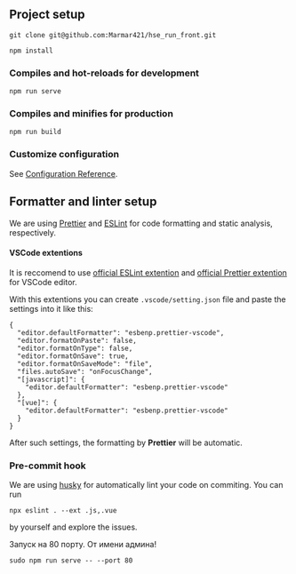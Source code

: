 ## Project setup

```
git clone git@github.com:Marmar421/hse_run_front.git
```

```
npm install
```

### Compiles and hot-reloads for development

```
npm run serve
```

### Compiles and minifies for production

```
npm run build
```

### Customize configuration

See [Configuration Reference](https://cli.vuejs.org/config/).

## Formatter and linter setup

We are using [Prettier](https://prettier.io/) and [ESLint](https://eslint.org/) for code formatting and static analysis, respectively.

#### VSCode extentions

It is reccomend to use [official ESLint extention](https://marketplace.visualstudio.com/items?itemName=dbaeumer.vscode-eslint) and [official Prettier extention](https://marketplace.visualstudio.com/items?itemName=esbenp.prettier-vscode) for VSCode editor.

With this extentions you can create `.vscode/setting.json` file and paste the settings into it like this:

```
{
  "editor.defaultFormatter": "esbenp.prettier-vscode",
  "editor.formatOnPaste": false,
  "editor.formatOnType": false,
  "editor.formatOnSave": true,
  "editor.formatOnSaveMode": "file",
  "files.autoSave": "onFocusChange",
  "[javascript]": {
    "editor.defaultFormatter": "esbenp.prettier-vscode"
  },
  "[vue]": {
    "editor.defaultFormatter": "esbenp.prettier-vscode"
  }
}
```

After such settings, the formatting by **Prettier** will be automatic.

### Pre-commit hook

We are using [husky](https://www.npmjs.com/package/husky) for automatically lint your code on commiting. You can run

```
npx eslint . --ext .js,.vue
```

by yourself and explore the issues.

Запуск на 80 порту. От имени админа!
```
sudo npm run serve -- --port 80
```